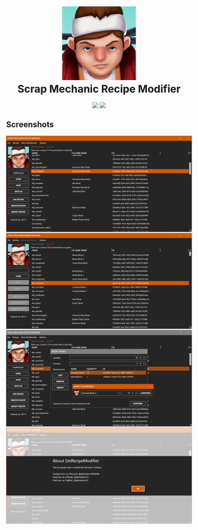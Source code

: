 <h1 align="center">
  <br>
    <img src="./.github/icon.png" width="200">
  <br>
    Scrap Mechanic Recipe Modifier
  <br>
</h1>

<p align="center">
  <a>
    <img src="https://badgen.net/badge/icon/Windows%20%7C%20.NET%205.0?icon=windows&label">
  </a>
  <a>
    <img src="https://badgen.net/badge/icon/Visual%20Studio%202019%20Preview?icon=visualstudio&label">
  </a>
</p>

## Screenshots

![](./.github/screenshots/0.png)
![](./.github/screenshots/1.png)
![](./.github/screenshots/2.png)
![](./.github/screenshots/3.png)